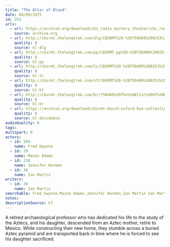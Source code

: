 ```yaml
---
title: "The Altar of Blood"
date: 04/09/1975
id: 253
urls: 
  - url: https://archive.org/download/cbs_radio_mystery_theater/cbs_radio_mystery_theater-0251-0300.zip/cbs_radio_mystery_theater-0251-0300%2Fcbsrmt_0253_the_altar_of_blood.mp3
    source: archive-org
  - url: http://cbsrmt.thelongtrek.com/dlg/CBSRMT%20-%20750409%200253%20The%20Altar%20of%20Blood.mp3
    quality: 0
    source: kl-dlg
  - url: http://cbsrmt.thelongtrek.com/pp/CBSRMT_pp%20-%20750409%200253%20The%20Altar%20of%20Blood.mp3
    quality: 0
    source: kl-pp
  - url: http://cbsrmt.thelongtrek.com/tc/CBSRMT%20-%20750409%200253%20The%20Altar%20of%20Blood_tc.mp3
    quality: 0
    source: kl-tc
  - url: http://cbsrmt.thelongtrek.com/kf/CBSRMT%20-%20750409%200253%20The%20Altar%20Of%20Blood_kf.mp3
    quality: 0
    source: kl-kf
  - url: http://cbsrmt.thelongtrek.com/br/750409%20The%20Altar%20Of%20Blood%20-%20WOR.mp3
    quality: 0
    source: kl-br
  - url: https://archive.org/download/cbsrmt-david-oxford-boa-collection/CBSRMT-750409-0253-The-Altar-of-Blood-(64-44)_kf-{BoA}.mp3
    quality: 0
    source: kl-davidoboa
audioQuality: 0
tags: 
multipart: 0
actors:  
  - id: 204
    name: Fred Gwynne  
  - id: 29
    name: Mason Adams  
  - id: 136
    name: Jennifer Harmon  
  - id: 38
    name: Ian Martin
writers:  
  - id: 38
    name: Ian Martin
searchable: Fred Gwynne,Mason Adams,Jennifer Harmon,Ian Martin Ian Martin
notes: 
descriptionSource: kf
---
```

A retired archaeological professor who has dedicated his life to the study of the Aztecs, and his daughter, descended from an Aztec mother, retire to Mexico. While constructing their new home, they stumble across a buried Aztec pyramid and are transported back in time where he is forced to see his daughter sacrificed.